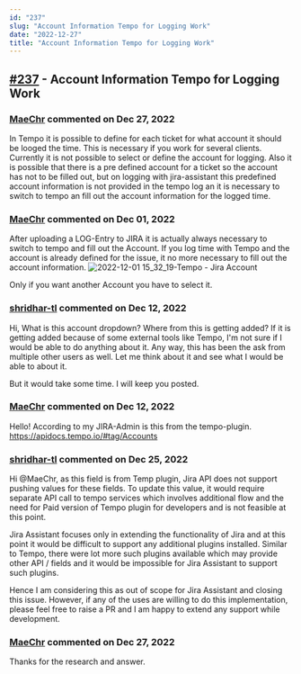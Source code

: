 ```yaml
---
id: "237"
slug: "Account Information Tempo for Logging Work"
date: "2022-12-27"
title: "Account Information Tempo for Logging Work"
---
```



## [#237](https://github.com/shridhar-tl/jira-assistant/issues/237) - Account Information Tempo for Logging Work

### [MaeChr](https://github.com/MaeChr) commented on Dec 27, 2022

In Tempo it is possible to define for each ticket for what account it should be looged the time. This is necessary if you work for several clients.
Currently it is not possible to select or define the account for logging.
Also it is possible that there is a pre defined account for a ticket so the account has not to be filled out, but on logging with jira-assistant this predefined account information is not provided in the tempo log an it is necessary to switch to tempo an fill out the account information for the logged time.

### [MaeChr](https://github.com/MaeChr) commented on Dec 01, 2022

After uploading a LOG-Entry to JIRA it is actually always necessary to switch to tempo and fill out the Account.
If you log time with Tempo and the account is already defined for the issue, it no more necessary to fill out the account information.
![2022-12-01 15_32_19-Tempo - Jira Account](https://user-images.githubusercontent.com/111430216/205080156-8a4686bd-dac2-4b31-b7b0-ef3048985ecd.png)

Only if you want another Account you have to select it.

### [shridhar-tl](https://github.com/shridhar-tl) commented on Dec 12, 2022

Hi, What is this account dropdown? Where from this is getting added? If it is getting added because of some external tools like Tempo, I'm not sure if I would be able to do anything about it. Any way, this has been the ask from multiple other users as well. Let me think about it and see what I would be able to about it.

But it would take some time. I will keep you posted.

### [MaeChr](https://github.com/MaeChr) commented on Dec 12, 2022

Hello!
According to my JIRA-Admin is this from the tempo-plugin.
https://apidocs.tempo.io/#tag/Accounts


### [shridhar-tl](https://github.com/shridhar-tl) commented on Dec 25, 2022

Hi @MaeChr, as this field is from Temp plugin, Jira API does not support pushing values for these fields. To update this value, it would require separate API call to tempo services which involves additional flow and the need for Paid version of Tempo plugin for developers and is not feasible at this point.

Jira Assistant focuses only in extending the functionality of Jira and at this point it would be difficult to support any additional plugins installed. Similar to Tempo, there were lot more such plugins available which may provide other API / fields and it would be impossible for Jira Assistant to support such plugins.

Hence I am considering this as out of scope for Jira Assistant and closing this issue. However, if any of the uses are willing to do this implementation, please feel free to raise a PR and I am happy to extend any support while development.

### [MaeChr](https://github.com/MaeChr) commented on Dec 27, 2022

Thanks for the research and answer.

